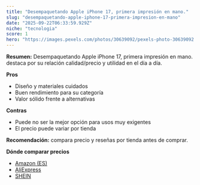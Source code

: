 ```yaml
---
title: "Desempaquetando Apple iPhone 17, primera impresión en mano."
slug: "desempaquetando-apple-iphone-17-primera-impresion-en-mano"
date: "2025-09-22T06:33:59.929Z"
niche: "tecnologia"
score: 1
hero: "https://images.pexels.com/photos/30639092/pexels-photo-30639092.jpeg?auto=compress&cs=tinysrgb&fit=crop&h=627&w=1200&auto=compress&cs=tinysrgb&w=1200&h=675&fit=crop"
---
```


**Resumen:** Desempaquetando Apple iPhone 17, primera impresión en mano. destaca por su relación calidad/precio y utilidad en el día a día.

**Pros**
- Diseño y materiales cuidados
- Buen rendimiento para su categoría
- Valor sólido frente a alternativas

**Contras**
- Puede no ser la mejor opción para usos muy exigentes
- El precio puede variar por tienda

**Recomendación:** compara precio y reseñas por tienda antes de comprar.

**Dónde comparar precios**
- [Amazon (ES)](https://www.amazon.es/s?k=Desempaquetando%20Apple%20iPhone%2017%2C%20primera%20impresi%C3%B3n%20en%20mano.&tag=teknovashop25-21)
- [AliExpress](https://www.aliexpress.com/wholesale?SearchText=Desempaquetando%20Apple%20iPhone%2017%2C%20primera%20impresi%C3%B3n%20en%20mano.)
- [SHEIN](https://www.shein.com/pdsearch/Desempaquetando%20Apple%20iPhone%2017%2C%20primera%20impresi%C3%B3n%20en%20mano.)
